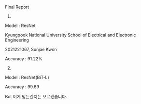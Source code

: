 Final Report

1.

Model : ResNet

Kyungpook National University School of Electrical and Electronic Engineering

2021221067, Sunjae Kwon

Accuracy : 91.22%

2.

Model : ResNet(BiT-L)

Accuracy : 99.69

But 이게 맞는건지는 모르겠습니다.
